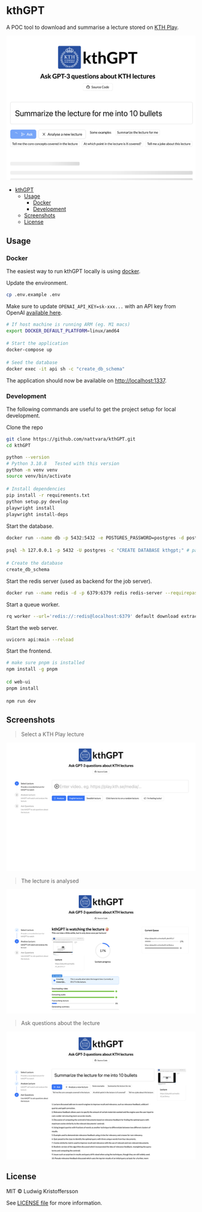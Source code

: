 # kthGPT

A POC tool to download and summarise a lecture stored on [KTH Play](https://play.kth.se).

![Hero image](docs/img/hero.png)

- [kthGPT](#kthgpt)
  - [Usage](#usage)
    - [Docker](#docker)
    - [Development](#development)
  - [Screenshots](#screenshots)
  - [License](#license)


## Usage

### Docker

The easiest way to run kthGPT locally is using [docker](https://www.docker.com/).

Update the environment.

```bash
cp .env.example .env
```

Make sure to update `OPENAI_API_KEY=sk-xxx...` with an API key from OpenAI [available here](https://platform.openai.com/account/api-keys).


```bash
# If host machine is running ARM (eg. M1 macs)
export DOCKER_DEFAULT_PLATFORM=linux/amd64

# Start the application
docker-compose up

# Seed the database
docker exec -it api sh -c "create_db_schema"
```

The application should now be available on [http://localhost:1337](http://localhost:1337).

### Development

The following commands are useful to get the project setup for local development.

Clone the repo

```bash
git clone https://github.com/nattvara/kthGPT.git
cd kthGPT
```

```bash
python --version
# Python 3.10.8   Tested with this version
python -m venv venv
source venv/bin/activate

# Install dependencies
pip install -r requirements.txt
python setup.py develop
playwright install
playwright install-deps
```

Start the database.

```bash
docker run --name db -p 5432:5432 -e POSTGRES_PASSWORD=postgres -d postgres

psql -h 127.0.0.1 -p 5432 -U postgres -c "CREATE DATABASE kthgpt;" # password: postgres

# Create the database
create_db_schema
```

Start the redis server (used as backend for the job server).

```bash
docker run --name redis -d -p 6379:6379 redis redis-server --requirepass redis
```

Start a queue worker.

```bash
rq worker --url='redis://:redis@localhost:6379' default download extract transcribe summarise monitoring
```

Start the web server.

```bash
uvicorn api:main --reload
```

Start the frontend.

```bash
# make sure pnpm is installed
npm install -g pnpm

cd web-ui
pnpm install

npm run dev
```

## Screenshots

> Select a KTH Play lecture

![Select](docs/img/select.png)

> The lecture is analysed

![Analyse](docs/img/analyse.png)

> Ask questions about the lecture

![Questions](docs/img/question.png)

## License

MIT © Ludwig Kristoffersson

See [LICENSE file](LICENSE) for more information.
